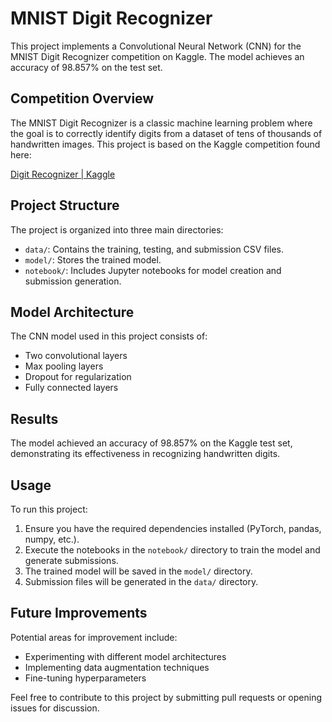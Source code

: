 # MNIST Digit Recognizer

This project implements a Convolutional Neural Network (CNN) for the MNIST Digit Recognizer competition on Kaggle. The model achieves an accuracy of 98.857% on the test set.

## Competition Overview

The MNIST Digit Recognizer is a classic machine learning problem where the goal is to correctly identify digits from a dataset of tens of thousands of handwritten images. This project is based on the Kaggle competition found here:

[Digit Recognizer | Kaggle](https://www.kaggle.com/competitions/digit-recognizer/overview)

## Project Structure

The project is organized into three main directories:

- `data/`: Contains the training, testing, and submission CSV files.
- `model/`: Stores the trained model.
- `notebook/`: Includes Jupyter notebooks for model creation and submission generation.

## Model Architecture

The CNN model used in this project consists of:
- Two convolutional layers
- Max pooling layers
- Dropout for regularization
- Fully connected layers

## Results

The model achieved an accuracy of 98.857% on the Kaggle test set, demonstrating its effectiveness in recognizing handwritten digits.

## Usage

To run this project:

1. Ensure you have the required dependencies installed (PyTorch, pandas, numpy, etc.).
2. Execute the notebooks in the `notebook/` directory to train the model and generate submissions.
3. The trained model will be saved in the `model/` directory.
4. Submission files will be generated in the `data/` directory.

## Future Improvements

Potential areas for improvement include:
- Experimenting with different model architectures
- Implementing data augmentation techniques
- Fine-tuning hyperparameters

Feel free to contribute to this project by submitting pull requests or opening issues for discussion.